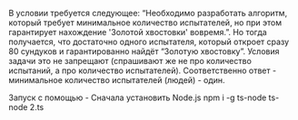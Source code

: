 В условии требуется следующее: “Необходимо разработать алгоритм, который требует минимальное количество испытателей, но при этом гарантирует нахождение 'Золотой хвостовки' вовремя.”. Но тогда получается, что достаточно одного испытателя, который откроет сразу 80 сундуков и гарантированно найдёт “Золотую хвостовку”. Условия задачи это не запрещают (спрашивают же не про количество испытаний, а про количество испытателей). Соответственно ответ - минимальное количество испытателей (людей) - один. 

Запуск с помощью - 
Сначала установить Node.js 
npm i -g ts-node
ts-node 2.ts
